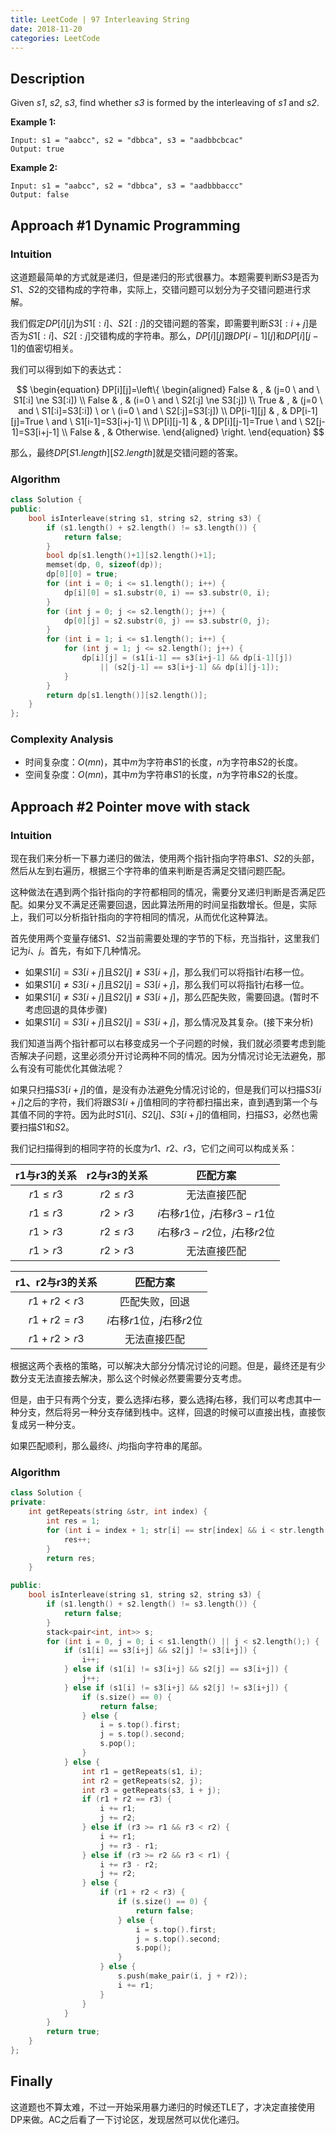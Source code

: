 ```yaml
---
title: LeetCode | 97 Interleaving String
date: 2018-11-20
categories: LeetCode
---
```


## Description

Given *s1*, *s2*, *s3*, find whether *s3* is formed by the interleaving of *s1* and *s2*.

<!-- more -->

**Example 1:**

```
Input: s1 = "aabcc", s2 = "dbbca", s3 = "aadbbcbcac"
Output: true
```

**Example 2:**

```
Input: s1 = "aabcc", s2 = "dbbca", s3 = "aadbbbaccc"
Output: false
```

## Approach #1 Dynamic Programming

### Intuition

这道题最简单的方式就是递归，但是递归的形式很暴力。本题需要判断$S3$是否为$S1、S2$的交错构成的字符串，实际上，交错问题可以划分为子交错问题进行求解。

我们假定$DP[i][j]$为$S1[:i]、S2[:j]$的交错问题的答案，即需要判断$S3[:i+j]$是否为$S1[:i]、S2[:j]$交错构成的字符串。那么，$DP[i][j]$跟$DP[i-1][j]$和$DP[i][j-1]$的值密切相关。

我们可以得到如下的表达式：

$$
\begin{equation}
DP[i][j]=\left\{
\begin{aligned}
False & , & (j=0 \ and \ S1[:i] \ne S3[:i]) \\
False & , & (i=0 \ and \ S2[:j] \ne S3[:j]) \\
True & , & (j=0 \ and \ S1[:i]=S3[:i]) \ or \ (i=0 \ and \ S2[:j]=S3[:j]) \\
DP[i-1][j] & , & DP[i-1][j]=True \ and \ S1[i-1]=S3[i+j-1] \\
DP[i][j-1] & , & DP[i][j-1]=True \ and \ S2[j-1]=S3[i+j-1] \\
False & , & Otherwise.
\end{aligned}
\right.
\end{equation}
$$

那么，最终$DP[S1.length][S2.length]$就是交错问题的答案。

### Algorithm

```cpp
class Solution {
public:
    bool isInterleave(string s1, string s2, string s3) {
        if (s1.length() + s2.length() != s3.length()) {
            return false;
        }
        bool dp[s1.length()+1][s2.length()+1];
        memset(dp, 0, sizeof(dp));
        dp[0][0] = true;
        for (int i = 0; i <= s1.length(); i++) {
            dp[i][0] = s1.substr(0, i) == s3.substr(0, i);
        }
        for (int j = 0; j <= s2.length(); j++) {
            dp[0][j] = s2.substr(0, j) == s3.substr(0, j);
        }
        for (int i = 1; i <= s1.length(); i++) {
            for (int j = 1; j <= s2.length(); j++) {
                dp[i][j] = (s1[i-1] == s3[i+j-1] && dp[i-1][j])
                    || (s2[j-1] == s3[i+j-1] && dp[i][j-1]);
            }
        }
        return dp[s1.length()][s2.length()];
    }
};
```

### Complexity Analysis

* 时间复杂度：$O(mn)$，其中$m$为字符串$S1$的长度，$n$为字符串$S2$的长度。
* 空间复杂度：$O(mn)$，其中$m$为字符串$S1$的长度，$n$为字符串$S2$的长度。

## Approach #2 Pointer move with stack

### Intuition

现在我们来分析一下暴力递归的做法，使用两个指针指向字符串$S1、S2$的头部，然后从左到右遍历，根据三个字符串的值来判断是否满足交错问题匹配。

这种做法在遇到两个指针指向的字符都相同的情况，需要分叉递归判断是否满足匹配。如果分叉不满足还需要回退，因此算法所用的时间呈指数增长。但是，实际上，我们可以分析指针指向的字符相同的情况，从而优化这种算法。

首先使用两个变量存储$S1、S2$当前需要处理的字节的下标，充当指针，这里我们记为$i、j$。首先，有如下几种情况。

* 如果$S1[i]=S3[i+j]$且$S2[j] \ne S3[i+j]$，那么我们可以将指针$i$右移一位。
* 如果$S1[i] \ne S3[i+j]$且$S2[j]=S3[i+j]$，那么我们可以将指针$j$右移一位。
* 如果$S1[i] \ne S3[i+j]$且$S2[j] \ne S3[i+j]$，那么匹配失败，需要回退。(暂时不考虑回退的具体步骤)
* 如果$S1[i]=S3[i+j]$且$S2[j]=S3[i+j]$，那么情况及其复杂。(接下来分析)

我们知道当两个指针都可以右移变成另一个子问题的时候，我们就必须要考虑到能否解决子问题，这里必须分开讨论两种不同的情况。因为分情况讨论无法避免，那么有没有可能优化其做法呢？

如果只扫描$S3[i+j]$的值，是没有办法避免分情况讨论的，但是我们可以扫描$S3[i+j]$之后的字符，我们将跟$S3[i+j]$值相同的字符都扫描出来，直到遇到第一个与其值不同的字符。因为此时$S1[i]、S2[j]、S3[i+j]$的值相同，扫描$S3$，必然也需要扫描$S1$和$S2$。

我们记扫描得到的相同字符的长度为$r1、r2、r3$，它们之间可以构成关系：

| r1与r3的关系 | r2与r3的关系 |            匹配方案             |
| :----------: | :----------: | :-----------------------------: |
| $r1 \le r3$  | $r2 \le r3$  |          无法直接匹配           |
| $r1 \le r3$  |  $r2 > r3$   | $i$右移$r1$位，$j$右移$r3-r1$位 |
|  $r1 > r3$   | $r2 \le r3$  | $i$右移$r3-r2$位，$j$右移$r2$位 |
|  $r1 > r3$   |  $r2 > r3$   |          无法直接匹配           |

| r1、r2与r3的关系 |           匹配方案           |
| :--------------: | :--------------------------: |
|  $r1 + r2 < r3$  |        匹配失败，回退        |
|  $r1 + r2 = r3$  | $i$右移$r1$位，$j$右移$r2$位 |
|  $r1 + r2 > r3$  |         无法直接匹配         |

根据这两个表格的策略，可以解决大部分分情况讨论的问题。但是，最终还是有少数分支无法直接去解决，那么这个时候必然要需要分支考虑。

但是，由于只有两个分支，要么选择$i$右移，要么选择$j$右移，我们可以考虑其中一种分支，然后将另一种分支存储到栈中。这样，回退的时候可以直接出栈，直接恢复成另一种分支。

如果匹配顺利，那么最终$i、j$均指向字符串的尾部。

### Algorithm

```cpp
class Solution {
private:
    int getRepeats(string &str, int index) {
        int res = 1;
        for (int i = index + 1; str[i] == str[index] && i < str.length(); i++) {
            res++;
        }
        return res;
    }

public:
    bool isInterleave(string s1, string s2, string s3) {
        if (s1.length() + s2.length() != s3.length()) {
            return false;
        }
        stack<pair<int, int>> s;
        for (int i = 0, j = 0; i < s1.length() || j < s2.length();) {
            if (s1[i] == s3[i+j] && s2[j] != s3[i+j]) {
                i++;
            } else if (s1[i] != s3[i+j] && s2[j] == s3[i+j]) {
                j++;
            } else if (s1[i] != s3[i+j] && s2[j] != s3[i+j]) {
                if (s.size() == 0) {
                    return false;
                } else {
                    i = s.top().first;
                    j = s.top().second;
                    s.pop();
                }
            } else {
                int r1 = getRepeats(s1, i);
                int r2 = getRepeats(s2, j);
                int r3 = getRepeats(s3, i + j);
                if (r1 + r2 == r3) {
                    i += r1;
                    j += r2;
                } else if (r3 >= r1 && r3 < r2) {
                    i += r1;
                    j += r3 - r1;
                } else if (r3 >= r2 && r3 < r1) {
                    i += r3 - r2;
                    j += r2;
                } else {
                    if (r1 + r2 < r3) {
                        if (s.size() == 0) {
                            return false;
                        } else {
                            i = s.top().first;
                            j = s.top().second;
                            s.pop();
                        }
                    } else {
                        s.push(make_pair(i, j + r2));
                        i += r1;
                    }
                }
            }
        }
        return true;
    }
};
```

## Finally

这道题也不算太难，不过一开始采用暴力递归的时候还TLE了，才决定直接使用DP来做。AC之后看了一下讨论区，发现居然可以优化递归。

